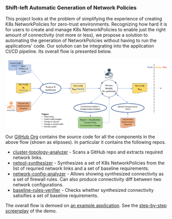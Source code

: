 ###  Shift-left Automatic Generation of Network Policies
This project looks at the problem of simplifying the experience of creating K8s NetworkPolicies for zero-trust environments. Recognizing how hard it is for users to create and manage K8s NetworkPolicies to enable just the right amount of connectivity (not more or less), we propose a solution to automating the generation of NetworkPolicies without having to run the applications' code. Our solution can be integrating into the application CI/CD pipeline. Its overall flow is presented below.

![Flow](flow.png)

Our [GitHub Org](https://github.com/shift-left-netconfig) contains the source code for all the components in the above flow (shown as elipsses). In particular it contains the following repos.
- [cluster-topology-analyzer](https://github.com/shift-left-netconfig/cluster-topology-analyzer) - Scans a GitHub repo and extracts required network links.
- [netpol-synthesizer](https://github.com/shift-left-netconfig/netpol-synthesizer) - Synthesizes a set of K8s NetworkPolicies from the list of requried network links and a set of baseline requirements.
- [network-config-analyzer](https://github.com/shift-left-netconfig/network-config-analyzer) - Allows showing synthesized connectivity as a set of firewall rules. Can also produce connectivity diff between two network configurations.
- [baseline-rules-verifier](https://github.com/shift-left-netconfig/baseline-rules-verifier) - Checks whether synthesized connectivity satisifies a set of baseline requirements.

The overall flow is demoed on [an example application](https://github.com/shift-left-netconfig/microservices-demo). See the [step-by-step screenplay](https://github.com/shift-left-netconfig/microservices-demo/blob/master/POC-screenplay.md) of the demo.
